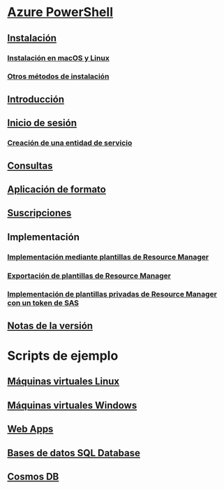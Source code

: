 # [Azure PowerShell](../overview.md)

## [Instalación](../install-azurerm-ps.md)
### [Instalación en macOS y Linux](../install-azurermps-maclinux.md)
### [Otros métodos de instalación](../other-install.md)

## [Introducción](../get-started-azureps.md)

## [Inicio de sesión](../authenticate-azureps.md)
### [Creación de una entidad de servicio](../create-azure-service-principal-azureps.md)

## [Consultas](../queries-azureps.md)
## [Aplicación de formato](../formatting-output.md)
## [Suscripciones](../manage-subscriptions-azureps.md)

## Implementación
### [Implementación mediante plantillas de Resource Manager](/azure/azure-resource-manager/resource-group-template-deploy)
### [Exportación de plantillas de Resource Manager](/azure/azure-resource-manager/resource-manager-export-template-powershell)
### [Implementación de plantillas privadas de Resource Manager con un token de SAS](/azure/azure-resource-manager/resource-manager-powershell-sas-token)

## [Notas de la versión](release-notes-azureps.md)

# Scripts de ejemplo
## [Máquinas virtuales Linux](/azure/virtual-machines/linux/powershell-samples?toc=%2fpowershell%2fmodule%2ftoc.json)
## [Máquinas virtuales Windows](/azure/virtual-machines/windows/powershell-samples?toc=%2fpowershell%2fmodule%2ftoc.json)
## [Web Apps](/azure/app-service-web/app-service-powershell-samples?toc=%2fpowershell%2fmodule%2ftoc.json)
## [Bases de datos SQL Database](/azure/sql-database/sql-database-powershell-samples?toc=%2fpowershell%2fmodule%2ftoc.json)
## [Cosmos DB](/azure/cosmos-db/powershell-samples?toc=%2fpowershell%2fmodules%2ftoc.json)
